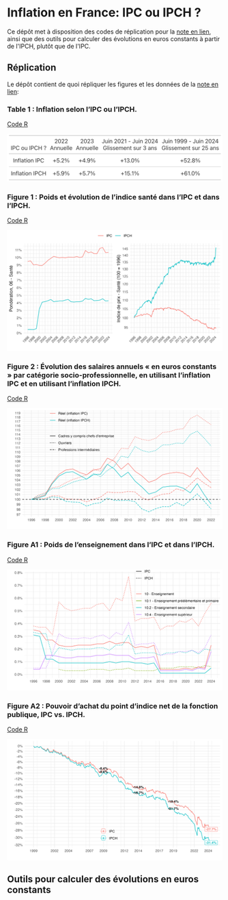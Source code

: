 # Inflation en France: IPC ou IPCH ?

Ce dépôt met à disposition des codes de réplication pour la [note en lien](https://fgeerolf.com/IPC-ou-IPCH.pdf), ainsi que des outils pour calculer des évolutions en euros constants à partir de l'IPCH, plutôt que de l'IPC.

## Réplication

Le dépôt contient de quoi répliquer les figures et les données de la [note en lien](https://fgeerolf.com/IPC-ou-IPCH.pdf):

### Table 1 : Inflation selon l’IPC ou l’IPCH.

[Code R](table1.R)

![Table 1](table1.png)

### Figure 1 : Poids et évolution de l’indice santé dans l’IPC et dans l’IPCH.

[Code R](figure1.R)

![Figure 1](figure1.png)

### Figure 2 : Évolution des salaires annuels « en euros constants » par catégorie socio-professionnelle, en utilisant l’inflation IPC et en utilisant l’inflation IPCH.

[Code R](figure2.R)

![Figure 2](figure2.png)

### Figure A1 : Poids de l’enseignement dans l’IPC et dans l’IPCH.

[Code R](figureA1.R)

![FigureA1](figureA1.png)

### Figure A2 : Pouvoir d’achat du point d’indice net de la fonction publique, IPC vs. IPCH.

[Code R](figureA2.R)

![FigureA2](figureA2.png)

## Outils pour calculer des évolutions en euros constants

